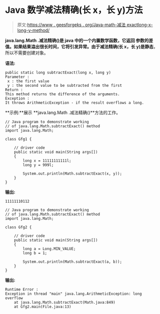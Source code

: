 # Java 数学减法精确(长 x，长 y)方法

> 原文:[https://www . geesforgeks . org/Java-math-减法 exactlong-x-long-y-method/](https://www.geeksforgeeks.org/java-math-subtractexactlong-x-long-y-method/)

**java.lang.Math .减法精确()**是 java 中的一个内置数学函数，它返回
参数的差值。如果结果溢出很长时间，它将引发异常。由于减法精确(长 x，长 y)是**静态**，
所以不需要创建对象。

**语法:**

```
public static long subtractExact(long x, long y)
Parameter :
 x : the first value
 y : the second value to be subtracted from the first
Return :
This method returns the difference of the arguments.
Exception :
It throws ArithmeticException - if the result overflows a long.

```

**示例:**展示 **java.lang.Math .减法精确()**方法的工作。

```
// Java program to demonstrate working
// of java.lang.Math.subtractExact() method
import java.lang.Math;

class Gfg1 {

    // driver code
    public static void main(String args[])
    {
        long x = 11111111111l;
        long y = 999l;

        System.out.println(Math.subtractExact(x, y));
    }
}
```

**输出:**

```
11111110112

```

```
// Java program to demonstrate working
// of java.lang.Math.subtractExact() method
import java.lang.Math;

class Gfg2 {

    // driver code
    public static void main(String args[])
    {
        long a = Long.MIN_VALUE;
        long b = 1;

        System.out.println(Math.subtractExact(a, b));
    }
}
```

**输出:**

```
Runtime Error :
Exception in thread "main" java.lang.ArithmeticException: long overflow
    at java.lang.Math.subtractExact(Math.java:849)
    at Gfg2.main(File.java:13)

```